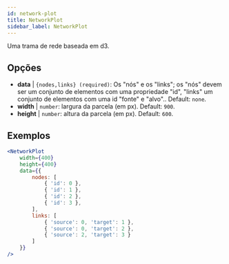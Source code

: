 ```yaml
---
id: network-plot
title: NetworkPlot
sidebar_label: NetworkPlot
---
```


Uma trama de rede baseada em d3.

## Opções

* __data__ | `{nodes,links} (required)`: Os "nós" e os "links"; os "nós" devem ser um conjunto de elementos com uma propriedade "id", "links" um conjunto de elementos com uma id "fonte" e "alvo".. Default: `none`.
* __width__ | `number`: largura da parcela (em px). Default: `900`.
* __height__ | `number`: altura da parcela (em px). Default: `600`.


## Exemplos

```jsx live
<NetworkPlot
    width={400}
    height={400}
    data={{
        nodes: [
            { 'id': 0 },
            { 'id': 1 },
            { 'id': 2 },
            { 'id': 3 },
        ],
        links: [
            { 'source': 0, 'target': 1 },
            { 'source': 0, 'target': 2 },
            { 'source': 2, 'target': 3 }
        ]
    }}
/>
``` 

